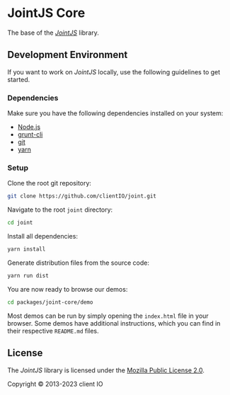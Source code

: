 # JointJS Core

The base of the *[JointJS](https://www.jointjs.com/)* library.

## Development Environment

If you want to work on *JointJS* locally, use the following guidelines to get started.

### Dependencies

Make sure you have the following dependencies installed on your system:
* [Node.js](https://nodejs.org/)
* [grunt-cli](http://gruntjs.com/using-the-cli)
* [git](https://git-scm.com/)
* [yarn](https://yarnpkg.com/getting-started/install)

### Setup

Clone the root git repository:
```bash
git clone https://github.com/clientIO/joint.git
```

Navigate to the root `joint` directory:
```bash
cd joint
```

Install all dependencies:
```bash
yarn install
```

Generate distribution files from the source code:
```bash
yarn run dist
```

You are now ready to browse our demos:
```bash
cd packages/joint-core/demo
```
Most demos can be run by simply opening the `index.html` file in your browser. Some demos have additional instructions, which you can find in their respective `README.md` files.

## License

The *JointJS* library is licensed under the [Mozilla Public License 2.0](https://github.com/clientIO/joint/blob/master/LICENSE).

Copyright © 2013-2023 client IO
